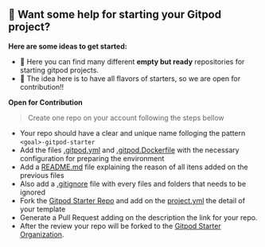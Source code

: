## 👋 Want some help for starting your Gitpod project?



**Here are some ideas to get started:**

- 🙋 Here you can find many different **empty but ready** repositories for starting gitpod projects. 
- 🌈 The idea here is to have all flavors of starters, so we are open for contribution!!

**Open for Contribution**
> Create one repo on your account following the steps bellow
- Your repo should have a clear and unique name folloging the pattern `<goal>-gitpod-starter`
- Add the files [.gitpod.yml](https://github.com/gitpod-starter/playwright-gitpod-starter/blob/main/.gitpod.yml) and [.gitpod.Dockerfile](https://github.com/gitpod-starter/playwright-gitpod-starter/blob/main/.gitpod.Dockerfile) with the necessary configuration for preparing the environment
- Add a [README.md](https://github.com/gitpod-starter/playwright-gitpod-starter/blob/main/README.md) file explaining the reason of all itens added on the previous files 
- Also add a [.gitignore](https://github.com/gitpod-starter/playwright-gitpod-starter/blob/main/.gitignore) file with every files and folders that needs to be ignored
- Fork the [Gitpod Starter Repo](https://github.com/gitpod-starter/gitpod-starter.github.io) and add on the [project.yml](https://github.com/gitpod-starter/gitpod-starter.github.io/blob/main/projects.yml) the detail of your template
- Generate a Pull Request adding on the description the link for your repo.
- After the review your repo will be forked to the [Gitpod Starter Organization](https://github.com/gitpod-starter). 
